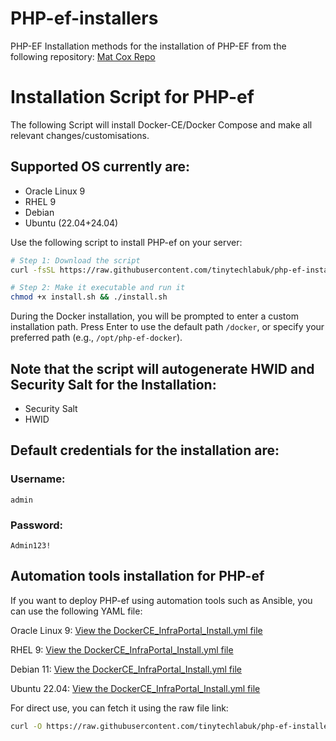 # PHP-ef-installers
PHP-EF Installation methods for the installation of PHP-EF from the following repository: 
[Mat Cox Repo](https://github.com/TehMuffinMoo/php-ef)


# Installation Script for PHP-ef

The following Script will install Docker-CE/Docker Compose and make all relevant changes/customisations.

## Supported OS currently are:
- Oracle Linux 9
- RHEL 9
- Debian
- Ubuntu (22.04+24.04)

Use the following script to install PHP-ef on your server:

```bash
# Step 1: Download the script
curl -fsSL https://raw.githubusercontent.com/tinytechlabuk/php-ef-installers/main/Installing-php-ef.sh -o install.sh

# Step 2: Make it executable and run it
chmod +x install.sh && ./install.sh
```

During the Docker installation, you will be prompted to enter a custom installation path. Press Enter to use the default path `/docker`, or specify your preferred path (e.g., `/opt/php-ef-docker`).

## Note that the script will autogenerate HWID and Security Salt for the Installation:
- Security Salt
- HWID

## Default credentials for the installation are:
### Username:
```
admin
```

### Password:
```
Admin123!
```

## Automation tools installation for PHP-ef
If you want to deploy PHP-ef using automation tools such as Ansible, you can use the following YAML file:

Oracle Linux 9:
[View the DockerCE_InfraPortal_Install.yml file](https://github.com/tinytechlabuk/php-ef-installers/blob/main/DockerCE_InfraPortal_Install.yml)

RHEL 9:
[View the DockerCE_InfraPortal_Install.yml file](https://github.com/tinytechlabuk/php-ef-installers/blob/main/DockerCE_InfraPortal_Install.yml)


Debian 11:
[View the DockerCE_InfraPortal_Install.yml file](https://github.com/tinytechlabuk/php-ef-installers/blob/main/DockerCE_InfraPortal_Install.yml)  

Ubuntu 22.04:
[View the DockerCE_InfraPortal_Install.yml file](https://github.com/tinytechlabuk/php-ef-installers/blob/main/DockerCE_InfraPortal_Install.yml)

For direct use, you can fetch it using the raw file link:

```bash
curl -O https://raw.githubusercontent.com/tinytechlabuk/php-ef-installers/main/DockerCE_InfraPortal_Install.yml

